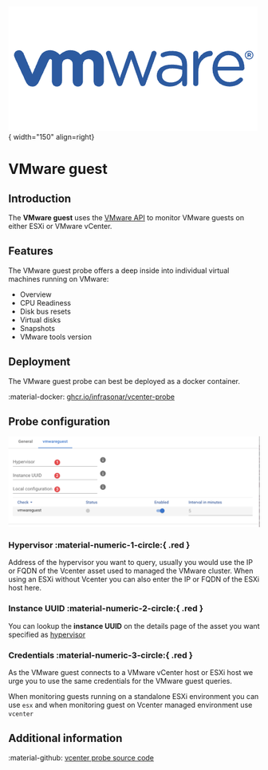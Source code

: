 ![VMware](../../../images/probe_vmware.png){ width="150" align=right}

# VMware guest

## Introduction

The **VMware guest** uses the [VMware API](https://www.vmware.com/support/pubs/sdk_pubs.html) to monitor VMware guests on either ESXi or VMware vCenter.

## Features

The VMware guest probe offers a deep inside into individual virtual machines running on VMware:

* Overview
* CPU Readiness
* Disk bus resets
* Virtual disks
* Snapshots
* VMware tools version

## Deployment

The VMware guest probe can best be deployed as a docker container.

:material-docker: [ghcr.io/infrasonar/vcenter-probe](ghcr.io/infrasonar/vmwareguest-probe)

## Probe configuration

![Rules screenshot vmwaregest config](../../../images/application_vmwarequest_config.png)

### Hypervisor :material-numeric-1-circle:{ .red }

Address of the hypervisor you want to query, usually you would use the IP or FQDN of the Vcenter asset used to managed the VMware cluster. When using an ESXi without Vcenter you can also enter the IP or FQDN of the ESXi host here.

### Instance UUID :material-numeric-2-circle:{ .red }

You can lookup the **instance UUID** on the details page of the asset you want specified as [hypervisor](#hypervisor-material-numeric-1-circle-red)

### Credentials :material-numeric-3-circle:{ .red }

As the VMware guest connects to a VMware vCenter host or ESXi host we urge you to use the same credentials for the VMware guest queries.

When monitoring guests running on a standalone ESXi environment you can use `esx` and when monitoring guest on Vcenter managed environment use `vcenter` 


## Additional information

:material-github: [vcenter probe source code](https://github.com/infrasonar/vcenter-probe)